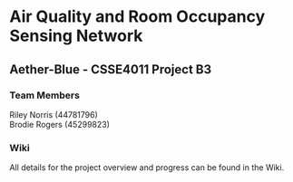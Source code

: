 # Air Quality and Room Occupancy Sensing Network

## Aether-Blue - CSSE4011 Project B3

### Team Members
Riley Norris (44781796)  
Brodie Rogers (45299823)

### Wiki
All details for the project overview and progress can be found in the Wiki.

